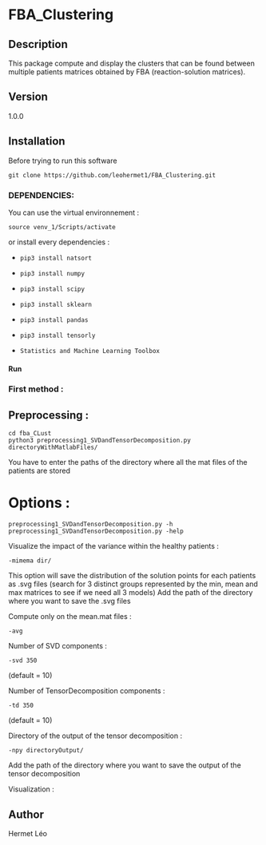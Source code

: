 # FBA_Clustering

## Description
This package compute and display the clusters that can be found between multiple patients matrices obtained by FBA (reaction-solution matrices).

## Version
1.0.0

## Installation
Before trying to run this software 
```
git clone https://github.com/leohermet1/FBA_Clustering.git
```

### DEPENDENCIES:
You can use the virtual environnement :
```
source venv_1/Scripts/activate
```
or install every dependencies :
+ `pip3 install natsort`
+ `pip3 install numpy`
+ `pip3 install scipy`
+ `pip3 install sklearn`
+ `pip3 install pandas`
+ `pip3 install tensorly`

+ `Statistics and Machine Learning Toolbox`

#### Run
### First method :
## Preprocessing :
```
cd fba_CLust
python3 preprocessing1_SVDandTensorDecomposition.py directoryWithMatlabFiles/
```
You have to enter the paths of the directory where all the mat files of the patients are stored
# Options :
```
preprocessing1_SVDandTensorDecomposition.py -h
preprocessing1_SVDandTensorDecomposition.py -help
```
Visualize the impact of the variance within the healthy patients :
```
-mimema dir/
```
This option will save the distribution of the solution points for each patients as .svg files (search for 3 distinct groups represented by the min, mean and max matrices to see if we need all 3 models)
Add the path of the directory where you want to save the .svg files

Compute only on the mean.mat files :
```
-avg
```

Number of SVD components :
```
-svd 350
```
(default = 10)

Number of TensorDecomposition components :
```
-td 350
```
(default = 10)

Directory of the output of the tensor decomposition :
```
-npy directoryOutput/
```
Add the path of the directory where you want to save the output of the tensor decomposition


Visualization :



## Author
Hermet Léo
